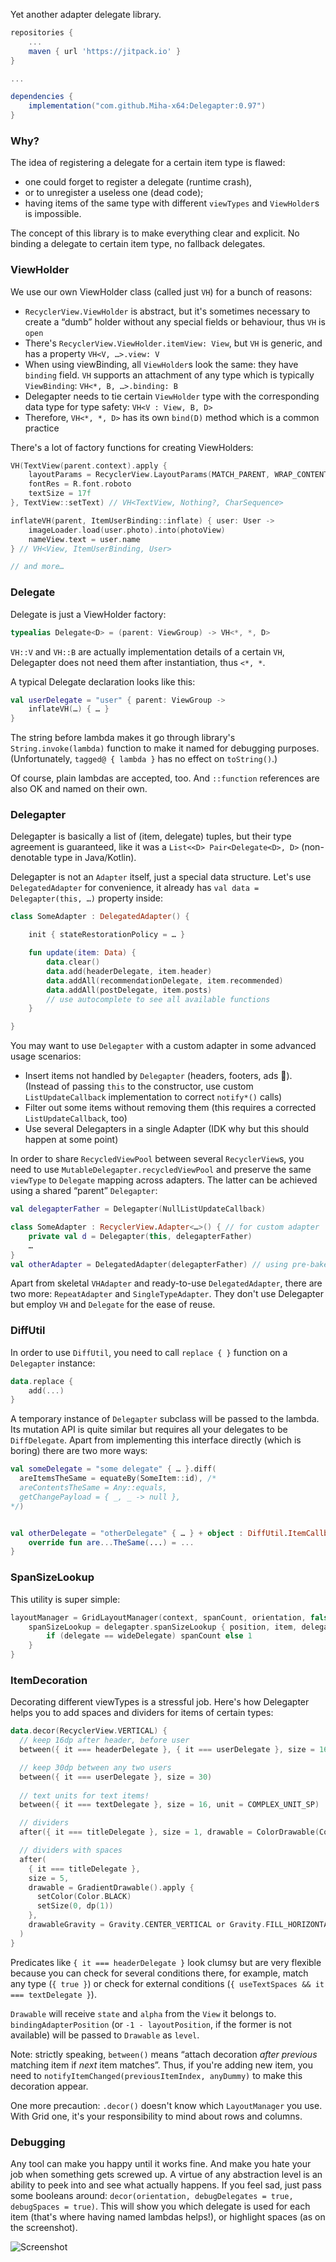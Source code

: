 
Yet another adapter delegate library.

```groovy
repositories {
    ...
    maven { url 'https://jitpack.io' }
}

...

dependencies {
    implementation("com.github.Miha-x64:Delegapter:0.97")
}

```

### Why?

The idea of registering a delegate for a certain item type is flawed:
* one could forget to register a delegate (runtime crash),
* or to unregister a useless one (dead code);
* having items of the same type with different `viewTypes` and `ViewHolder`s is impossible.

The concept of this library is to make everything clear and explicit. No binding a delegate to certain item type, no fallback delegates.

### ViewHolder

We use our own ViewHolder class (called just `VH`) for a bunch of reasons:
* `RecyclerView.ViewHolder` is abstract, but it's sometimes necessary to create a “dumb” holder without any special fields or behaviour, thus `VH` is `open`
* There's `RecyclerView.ViewHolder.itemView: View`, but `VH` is generic, and has a property `VH<V, …>.view: V`
* When using viewBinding, all `ViewHolder`s look the same: they have `binding` field. `VH` supports an attachment of any type which is typically `ViewBinding`: `VH<*, B, …>.binding: B`
* Delegapter needs to tie certain `ViewHolder` type with the corresponding data type for type safety: `VH<V : View, B, D>`
* Therefore, `VH<*, *, D>` has its own `bind(D)` method which is a common practice

There's a lot of factory functions for creating ViewHolders:
```kotlin
VH(TextView(parent.context).apply {
    layoutParams = RecyclerView.LayoutParams(MATCH_PARENT, WRAP_CONTENT)
    fontRes = R.font.roboto
    textSize = 17f
}, TextView::setText) // VH<TextView, Nothing?, CharSequence>

inflateVH(parent, ItemUserBinding::inflate) { user: User ->
    imageLoader.load(user.photo).into(photoView)
    nameView.text = user.name
} // VH<View, ItemUserBinding, User>

// and more…
```

### Delegate

Delegate is just a ViewHolder factory:
```kotlin
typealias Delegate<D> = (parent: ViewGroup) -> VH<*, *, D>
```
`VH::V` and `VH::B` are actually implementation details of a certain `VH`, Delegapter does not need them after instantiation, thus `<*, *`.

A typical Delegate declaration looks like this:
```kotlin
val userDelegate = "user" { parent: ViewGroup ->
    inflateVH(…) { … }
}
```

The string before lambda makes it go through library's `String.invoke(lambda)` function to make it named for debugging purposes. (Unfortunately, `tagged@ { lambda }` has no effect on `toString()`.)

Of course, plain lambdas are accepted, too. And `::function` references are also OK and named on their own.

### Delegapter

Delegapter is basically a list of (item, delegate) tuples, but their type agreement is guaranteed, like it was a `List<<D> Pair<Delegate<D>, D>` (non-denotable type in Java/Kotlin). 

Delegapter is not an `Adapter` itself, just a special data structure. Let's use `DelegatedAdapter` for convenience, it already has `val data = Delegapter(this, …)` property inside:

```kotlin
class SomeAdapter : DelegatedAdapter() {

    init { stateRestorationPolicy = … }

    fun update(item: Data) {
        data.clear()
        data.add(headerDelegate, item.header)
        data.addAll(recommendationDelegate, item.recommended)
        data.addAll(postDelegate, item.posts)
        // use autocomplete to see all available functions
    }

}
```

You may want to use `Delegapter` with a custom adapter in some advanced usage scenarios:
* Insert items not handled by `Delegapter` (headers, footers, ads 🤮).
  (Instead of passing `this` to the constructor, use custom `ListUpdateCallback` implementation to correct `notify*()` calls)
* Filter out some items without removing them
  (this requires a corrected `ListUpdateCallback`, too)
* Use several Delegapters in a single Adapter (IDK why but this should happen at some point)

In order to share `RecycledViewPool` between several `RecyclerView`s, you need to use `MutableDelegapter.recycledViewPool` and preserve the same `viewType` to `Delegate` mapping across adapters. The latter can be achieved using a shared “parent” `Delegapter`:

```kotlin
val delegapterFather = Delegapter(NullListUpdateCallback)

class SomeAdapter : RecyclerView.Adapter<…>() { // for custom adapter
    private val d = Delegapter(this, delegapterFather)
    …
}
val otherAdapter = DelegatedAdapter(delegapterFather) // using pre-baked adapter
```

Apart from skeletal `VHAdapter` and ready-to-use `DelegatedAdapter`, there are two more: `RepeatAdapter` and `SingleTypeAdapter`. They don't use Delegapter but employ `VH` and `Delegate` for the ease of reuse.

### DiffUtil

In order to use `DiffUtil`, you need to call `replace { }` function on a `Delegapter` instance:

```kotlin
data.replace {
    add(...)
}
```

A temporary instance of `Delegapter` subclass will be passed to the lambda. Its mutation API is quite similar but requires all your delegates to be `DiffDelegate`. Apart from implementing this interface directly (which is boring) there are two more ways:
```kotlin
val someDelegate = "some delegate" { … }.diff(
  areItemsTheSame = equateBy(SomeItem::id), /*
  areContentsTheSame = Any::equals,
  getChangePayload = { _, _ -> null },
*/)


val otherDelegate = "otherDelegate" { … } + object : DiffUtil.ItemCallback() {
    override fun are...TheSame(...) = ...
}
```

### SpanSizeLookup

This utility is super simple:

```kotlin
layoutManager = GridLayoutManager(context, spanCount, orientation, false).apply {
    spanSizeLookup = delegapter.spanSizeLookup { position, item, delegate ->
        if (delegate == wideDelegate) spanCount else 1
    }
}
```

### ItemDecoration

Decorating different viewTypes is a stressful job. Here's how Delegapter helps you to add spaces and dividers for items of certain types:

```kotlin
data.decor(RecyclerView.VERTICAL) {
  // keep 16dp after header, before user
  between({ it === headerDelegate }, { it === userDelegate }, size = 16)

  // keep 30dp between any two users
  between({ it === userDelegate }, size = 30)
  
  // text units for text items!
  between({ it === textDelegate }, size = 16, unit = COMPLEX_UNIT_SP)

  // dividers
  after({ it === titleDelegate }, size = 1, drawable = ColorDrawable(Color.BLACK))

  // dividers with spaces
  after(
    { it === titleDelegate },
    size = 5,
    drawable = GradientDrawable().apply {
      setColor(Color.BLACK)
      setSize(0, dp(1))
    },
    drawableGravity = Gravity.CENTER_VERTICAL or Gravity.FILL_HORIZONTAL,
  )
}
```

Predicates like `{ it === headerDelegate }` look clumsy but are very flexible because you can check for several conditions there, for example, match any type (`{ true }`) or check for external conditions (`{ useTextSpaces && it === textDelegate }`).

`Drawable` will receive `state` and `alpha` from the `View` it belongs to. `bindingAdapterPosition` (or `-1 - layoutPosition`, if the former is not available) will be passed to `Drawable` as `level`.

Note: strictly speaking, `between()` means “attach decoration _after previous_ matching item if _next_ item matches”. Thus, if you're adding new item, you need to `notifyItemChanged(previousItemIndex, anyDummy)` to make this decoration appear.

One more precaution: `.decor()` doesn't know which `LayoutManager` you use. With Grid one, it's your responsibility to mind about rows and columns.


### Debugging

Any tool can make you happy until it works fine. And make you hate your job when something gets screwed up. A virtue of any abstraction level is an ability to peek into and see what actually happens. If you feel sad, just pass some booleans around: `decor(orientation, debugDelegates = true, debugSpaces = true)`. This will show you which delegate is used for each item (that's where having named lambdas helps!), or highlight spaces (as on the screenshot).

![Screenshot](screenshot.png)

